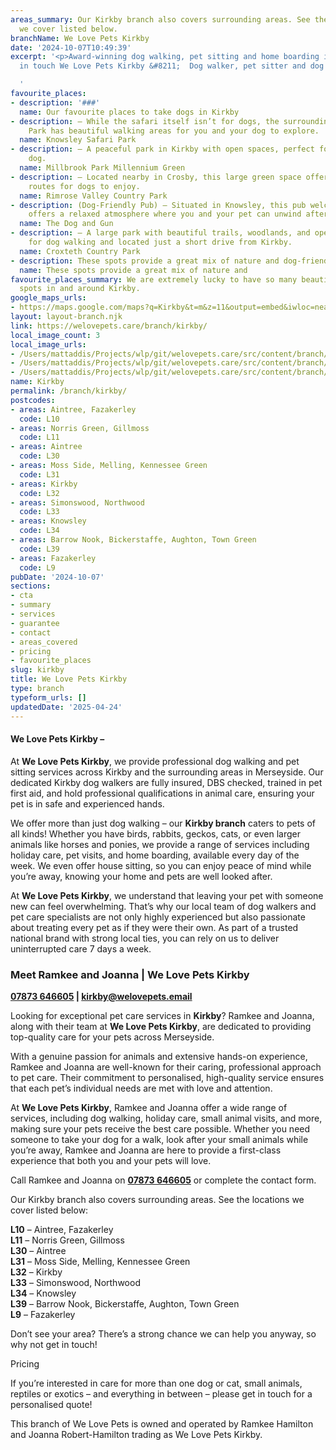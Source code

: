 ```yaml
---
areas_summary: Our Kirkby branch also covers surrounding areas. See the locations
  we cover listed below.
branchName: We Love Pets Kirkby
date: '2024-10-07T10:49:39'
excerpt: '<p>Award-winning dog walking, pet sitting and home boarding in Kirkby Get
  in touch We Love Pets Kirkby &#8211;  Dog walker, pet sitter and dog boarder&hellip;</p>

  '
favourite_places:
- description: '###'
  name: Our favourite places to take dogs in Kirkby
- description: – While the safari itself isn’t for dogs, the surrounding Knowsley
    Park has beautiful walking areas for you and your dog to explore.
  name: Knowsley Safari Park
- description: – A peaceful park in Kirkby with open spaces, perfect for walking your
    dog.
  name: Millbrook Park Millennium Green
- description: – Located nearby in Crosby, this large green space offers scenic walking
    routes for dogs to enjoy.
  name: Rimrose Valley Country Park
- description: (Dog-Friendly Pub) – Situated in Knowsley, this pub welcomes dogs and
    offers a relaxed atmosphere where you and your pet can unwind after a walk.
  name: The Dog and Gun
- description: – A large park with beautiful trails, woodlands, and open fields, ideal
    for dog walking and located just a short drive from Kirkby.
  name: Croxteth Country Park
- description: These spots provide a great mix of nature and dog-friendly relaxation!
  name: These spots provide a great mix of nature and
favourite_places_summary: We are extremely lucky to have so many beautiful dog walking
  spots in and around Kirkby.
google_maps_urls:
- https://maps.google.com/maps?q=Kirkby&t=m&z=11&output=embed&iwloc=near
layout: layout-branch.njk
link: https://welovepets.care/branch/kirkby/
local_image_count: 3
local_image_urls:
- /Users/mattaddis/Projects/wlp/git/welovepets.care/src/content/branch/images/kirkby/kirkby-13-scaled.jpeg
- /Users/mattaddis/Projects/wlp/git/welovepets.care/src/content/branch/images/kirkby/kirkby-8-scaled.jpg
- /Users/mattaddis/Projects/wlp/git/welovepets.care/src/content/branch/images/kirkby/kirkby-10-min-1-scaled.jpg
name: Kirkby
permalink: /branch/kirkby/
postcodes:
- areas: Aintree, Fazakerley
  code: L10
- areas: Norris Green, Gillmoss
  code: L11
- areas: Aintree
  code: L30
- areas: Moss Side, Melling, Kennessee Green
  code: L31
- areas: Kirkby
  code: L32
- areas: Simonswood, Northwood
  code: L33
- areas: Knowsley
  code: L34
- areas: Barrow Nook, Bickerstaffe, Aughton, Town Green
  code: L39
- areas: Fazakerley
  code: L9
pubDate: '2024-10-07'
sections:
- cta
- summary
- services
- guarantee
- contact
- areas_covered
- pricing
- favourite_places
slug: kirkby
title: We Love Pets Kirkby
type: branch
typeform_urls: []
updatedDate: '2025-04-24'
---
```


#### **We Love Pets Kirkby –**

At **We Love Pets Kirkby**, we provide professional dog walking and pet sitting services across Kirkby and the surrounding areas in Merseyside. Our dedicated Kirkby dog walkers are fully insured, DBS checked, trained in pet first aid, and hold professional qualifications in animal care, ensuring your pet is in safe and experienced hands.

We offer more than just dog walking – our **Kirkby branch** caters to pets of all kinds! Whether you have birds, rabbits, geckos, cats, or even larger animals like horses and ponies, we provide a range of services including holiday care, pet visits, and home boarding, available every day of the week. We even offer house sitting, so you can enjoy peace of mind while you’re away, knowing your home and pets are well looked after.

At **We Love Pets Kirkby**, we understand that leaving your pet with someone new can feel overwhelming. That’s why our local team of dog walkers and pet care specialists are not only highly experienced but also passionate about treating every pet as if they were their own. As part of a trusted national brand with strong local ties, you can rely on us to deliver uninterrupted care 7 days a week.

### **Meet Ramkee and Joanna | We Love Pets Kirkby**

**[07873 646605](tel:07873646605) | [kirkby@welovepets.email](mailto:kirkby@welovepets.email)**

Looking for exceptional pet care services in **Kirkby**? Ramkee and Joanna, along with their team at **We Love Pets Kirkby**, are dedicated to providing top-quality care for your pets across Merseyside.

With a genuine passion for animals and extensive hands-on experience, Ramkee and Joanna are well-known for their caring, professional approach to pet care. Their commitment to personalised, high-quality service ensures that each pet’s individual needs are met with love and attention.

At **We Love Pets Kirkby**, Ramkee and Joanna offer a wide range of services, including dog walking, holiday care, small animal visits, and more, making sure your pets receive the best care possible. Whether you need someone to take your dog for a walk, look after your small animals while you’re away, Ramkee and Joanna are here to provide a first-class experience that both you and your pets will love.

Call Ramkee and Joanna on **[07873 646605](tel:07873646605)** or complete the contact form.

Our Kirkby branch also covers surrounding areas. See the locations we cover listed below:

**L10** – Aintree, Fazakerley  
**L11** – Norris Green, Gillmoss  
**L30** – Aintree  
**L31** – Moss Side, Melling, Kennessee Green  
**L32** – Kirkby  
**L33** – Simonswood, Northwood  
**L34** – Knowsley  
**L39** – Barrow Nook, Bickerstaffe, Aughton, Town Green  
**L9** – Fazakerley

Don’t see your area? There’s a strong chance we can help you anyway, so why not get in touch!

Pricing

If you’re interested in care for more than one dog or cat, small animals, reptiles or exotics – and everything in between – please get in touch for a personalised quote!

This branch of We Love Pets is owned and operated by Ramkee Hamilton and Joanna Robert-Hamilton trading as We Love Pets Kirkby.

